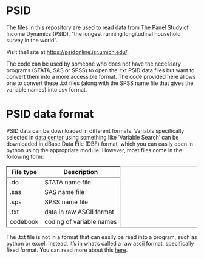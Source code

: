 # PSID

The files in this repository are used to read data from The Panel Study of Income Dynamics (PSID), &ldquo;the longest running longitudinal household survey in the world&rdquo;. 

Visit the1 site at <https://psidonline.isr.umich.edu/>.

The code can be used by someone who does not have the necessary programs (STATA, SAS or SPSS) to open the .txt PSID data files but want to convert them into a more accessible format. The code provided here allows one to convert these .txt files (along with the SPSS name file that gives the variable names) into csv format.

# PSID data format

PSID data can be downloaded in different formats. Variabls specifically selected in [data center](https://simba.isr.umich.edu/default.aspx) using something like &lsquo;Variable Search&rsquo; can be downloaded in dBase Data File (DBF) format, which you can easily open in python using the appropriate module. However, most files come in the following form:

<table border="2" cellspacing="0" cellpadding="6" rules="groups" frame="hsides">


<colgroup>
<col  class="left" />

<col  class="left" />
</colgroup>
<thead>
<tr>
<th scope="col" class="left">File type</th>
<th scope="col" class="left">Description</th>
</tr>
</thead>

<tbody>
<tr>
<td class="left">.do</td>
<td class="left">STATA name file</td>
</tr>


<tr>
<td class="left">.sas</td>
<td class="left">SAS name file</td>
</tr>


<tr>
<td class="left">.sps</td>
<td class="left">SPSS name file</td>
</tr>


<tr>
<td class="left">.txt</td>
<td class="left">data in raw ASCII format</td>
</tr>


<tr>
<td class="left">codebook</td>
<td class="left">coding of variable names</td>
</tr>
</tbody>
</table>

The .txt file is not in a format that can easily be read into a program, such as python or excel. Instead, it&rsquo;s in what&rsquo;s called a raw ascii format, specifically fixed format. You can read more about this [here](http://wlm.userweb.mwn.de/SPSS/wlmsrrd.htm).